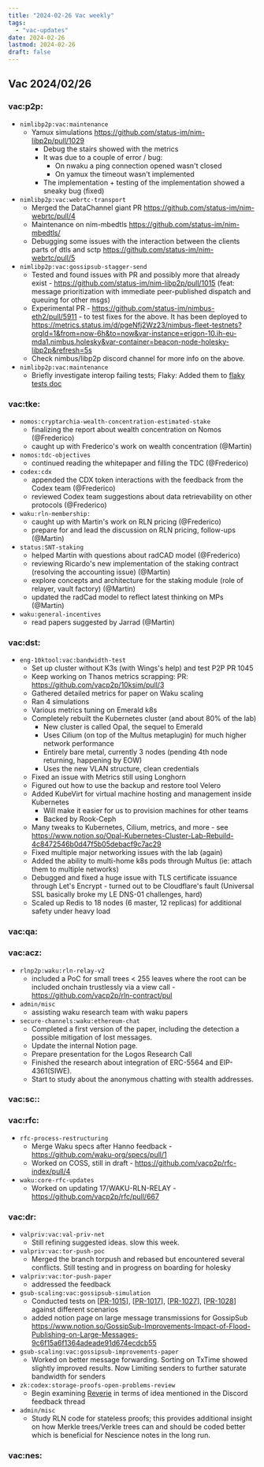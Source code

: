 ```yaml
---
title: "2024-02-26 Vac weekly"
tags:
  - "vac-updates"
date: 2024-02-26
lastmod: 2024-02-26
draft: false
---
```


## Vac 2024/02/26

### vac:p2p:
- `nimlibp2p:vac:maintenance`
  - Yamux simulations https://github.com/status-im/nim-libp2p/pull/1029
    - Debug the stairs showed with the metrics
    - It was due to a couple of error / bug:
      - On nwaku a ping connection opened wasn't closed
      - On yamux the timeout wasn't implemented
    - The implementation + testing of the implementation showed a sneaky bug (fixed)
- `nimlibp2p:vac:webrtc-transport`
  - Merged the DataChannel giant PR https://github.com/status-im/nim-webrtc/pull/4
  - Maintenance on nim-mbedtls https://github.com/status-im/nim-mbedtls/
  - Debugging some issues with the interaction between the clients parts of dtls and sctp https://github.com/status-im/nim-webrtc/pull/5
- `nimlibp2p:vac:gossipsub-stagger-send`
    - Tested and found issues with PR and possibly more that already exist - https://github.com/status-im/nim-libp2p/pull/1015 (feat: message prioritization with immediate peer-published dispatch and queuing for other msgs)
    - Experimental PR - https://github.com/status-im/nimbus-eth2/pull/5911 - to test fixes for the above. It has been deployed to https://metrics.status.im/d/pgeNfj2Wz23/nimbus-fleet-testnets?orgId=1&from=now-6h&to=now&var-instance=erigon-10.ih-eu-mda1.nimbus.holesky&var-container=beacon-node-holesky-libp2p&refresh=5s 
    - Check nimbus/libp2p discord channel for more info on the above.
- `nimlibp2p:vac:maintenance`
    - Briefly investigate interop failing tests; Flaky: Added them to [flaky tests doc](https://www.notion.so/Flaky-Tests-0ca86939142949af8f23f8b06fb4e3c4)

### vac:tke:
- `nomos:cryptarchia-wealth-concentration-estimated-stake`
  - finalizing the report about wealth concentration on Nomos (@Frederico)
  - caught up with Frederico's work on wealth concentration (@Martin)
- `nomos:tdc-objectives`
  - continued reading the whitepaper and filling the TDC (@Frederico)
- `codex:cdx`
  - appended the CDX token interactions with the feedback from the Codex team (@Frederico)
  - reviewed Codex team suggestions about data retrievability on other protocols (@Frederico)
- `waku:rln-membership:`
  - caught up with Martin's work on RLN pricing (@Frederico)
  - prepare for and lead the discussion on RLN pricing, follow-ups (@Martin)
- `status:SNT-staking`
  - helped Martin with questions about radCAD model (@Frederico)
  - reviewing Ricardo's new implementation of the staking contract (resolving the accounting issue) (@Martin)
  - explore concepts and architecture for the staking module (role of relayer, vault factory) (@Martin)
  - updated the radCad model to reflect latest thinking on MPs (@Martin)
- `waku:general-incentives`
  - read papers suggested by Jarrad (@Martin)

### vac:dst:
- `eng-10ktool:vac:bandwidth-test`
    - Set up cluster without K3s (with Wings's help) and test P2P PR 1045
    - Keep working on Thanos metrics scrapping: PR: https://github.com/vacp2p/10ksim/pull/3
    - Gathered detailed metrics for paper on Waku scaling
    - Ran 4 simulations
    - Various metrics tuning on Emerald k8s
    - Completely rebuilt the Kubernetes cluster (and about 80% of the lab)
        - New cluster is called Opal, the sequel to Emerald
        - Uses Cilium (on top of the Multus metaplugin) for much higher network performance
        - Entirely bare metal, currently 3 nodes (pending 4th node returning, happening by EOW)
        - Uses the new VLAN structure, clean credentials
    - Fixed an issue with Metrics still using Longhorn
    - Figured out how to use the backup and restore tool Velero
    - Added KubeVirt for virtual machine hosting and management inside Kubernetes
        - Will make it easier for us to provision machines for other teams
        - Backed by Rook-Ceph
    - Many tweaks to Kubernetes, Cilium, metrics, and more - see https://www.notion.so/Opal-Kubernetes-Cluster-Lab-Rebuild-4c8472546b0d47f5b05debacf9c7ac29
    - Fixed multiple major networking issues with the lab (again)
    - Added the ability to multi-home k8s pods through Multus (ie: attach them to multiple networks)
    - Debugged and fixed a huge issue with TLS certificate issuance through Let's Encrypt - turned out to be Cloudflare's fault (Universal SSL basically broke my LE DNS-01 challenges, hard)
    - Scaled up Redis to 18 nodes (6 master, 12 replicas) for additional safety under heavy load

### vac:qa:

### vac:acz:
- `rlnp2p:waku:rln-relay-v2` 
    - included a PoC for small trees < 255 leaves where the root can be included onchain trustlessly via a view call - https://github.com/vacp2p/rln-contract/pul
- `admin/misc`
    - assisting waku research team with waku papers
- `secure-channels:waku:ethereum-chat`
    - Completed a first version of the paper, including the detection a possible mitigation of lost messages.
    - Update the internal Notion page.
    - Prepare presentation for the Logos Research Call
    - Finished the research about integration of ERC-5564 and EIP-4361(SIWE).
    - Start to study about the anonymous chatting with stealth addresses.

### vac:sc::

### vac:rfc:
- `rfc-process-restructuring`
    - Merge Waku specs after Hanno feedback - https://github.com/waku-org/specs/pull/1
    - Worked on COSS, still in draft - https://github.com/vacp2p/rfc-index/pull/4
- `waku:core-rfc-updates`
    - Worked on updating 17/WAKU-RLN-RELAY - https://github.com/vacp2p/rfc/pull/667

### vac:dr:
- `valpriv:vac:val-priv-net`
    - Still refining suggested ideas. slow this week.
- `valpriv:vac:tor-push-poc`
    - Merged the branch torpush and rebased but encountered several conflicts. Still testing and in progress on boarding for holesky
- `valpriv:vac:tor-push-paper`
    - addressed the feedback
- `gsub-scaling:vac:gossipsub-simulation`
  - Conducted tests on [[PR-1015](https://github.com/status-im/nim-libp2p/pull/1015)], [[PR-1017](https://github.com/status-im/nim-libp2p/pull/1017)], [[PR-1027](https://github.com/status-im/nim-libp2p/pull/1027)], [[PR-1028](https://github.com/status-im/nim-libp2p/pull/1028)] against different scenarios
  - added notion page on large message transmissions for GossipSub https://www.notion.so/GossipSub-Improvements-Impact-of-Flood-Publishing-on-Large-Messages-9c6f15a6f1364adeade91d674ecdcb55
- `gsub-scaling:vac:gossipsub-improvements-paper`
  - Worked on better message forwarding. Sorting on TxTime showed slightly improved results. Now Limiting senders to further saturate bandwidth for senders
- `zk:codex:storage-proofs-open-problems-review`
  - Begin examining [Reverie](https://eprint.iacr.org/2023/1888) in terms of idea mentioned in the Discord feedback thread
- `admin/misc`
  - Study RLN code for stateless proofs; this provides additional insight on how Merkle trees/Verkle trees can and should be coded better which is beneficial for Nescience notes in the long run.

### vac:nes:

